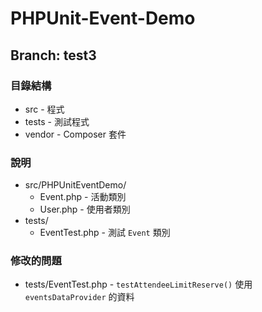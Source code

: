 PHPUnit-Event-Demo
==================

## Branch: test3 

### 目錄結構
* src - 程式
* tests - 測試程式
* vendor - Composer 套件

### 說明

* src/PHPUnitEventDemo/
    * Event.php - 活動類別
    * User.php - 使用者類別
* tests/
    * EventTest.php - 測試 `Event` 類別

### 修改的問題
* tests/EventTest.php - `testAttendeeLimitReserve()` 使用 `eventsDataProvider` 的資料 

